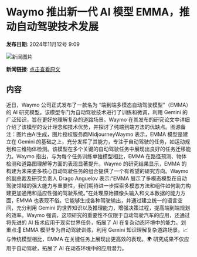 # Waymo 推出新一代 AI 模型 EMMA，推动自动驾驶技术发展

**发布日期**: 2024年11月12号 9:09

![新闻图片](https://pic.chinaz.com/picmap/202312121344489761_9.jpg)

**新闻链接**: [点击查看原文](https://www.aibase.com/zh/news/13144)

## 内容

近日，Waymo 公司正式发布了一款名为 “端到端多模态自动驾驶模型”（EMMA）的 AI 研究模型。该模型专门为自动驾驶技术进行了训练和微调，利用 Gemini 的广泛知识，旨在更好地理解复杂的道路场景。Waymo 在其发布的研究论文中详细介绍了该模型的设计理念和技术优势，并探讨了纯端到端方法的优缺点。图源备注：图片由AI生成，图片授权服务商MidjourneyWaymo 表示，EMMA 模型是建立在 Gemini 的基础之上，充分发挥了其能力，专注于自动驾驶的任务，如运动规划和三维物体检测。该模型在多个关键的自动驾驶任务中展现出良好的任务迁移能力。Waymo 指出，与为每个任务训练单独模型相比，EMMA 在路径预测、物体检测和道路图理解等方面的表现显著提升。Waymo 的研究结果显示，EMMA 的构建为未来更多核心自动驾驶任务的组合提供了一个有希望的研究方向。Waymo 的副总裁及研究负责人 Drago Anguelov 表示:“EMMA 展示了多模态模型在自动驾驶领域的强大能力与重要性，我们期待进一步探索多模态方法和组件如何助力构建更加通用和适应性强的驾驶系统。”在处理原始摄像头输入和文本数据的能力方面，EMMA 也表现不俗。它能够生成各种驾驶输出，并通过建立统一的语言空间，充分利用 Gemini 的世界知识以及推理能力，增强决策过程，提高端到端规划的效率。Waymo 强调，这项研究的重要性不仅限于自动驾驶汽车的应用，还通过将先进的 AI 技术应用于现实世界任务，拓展了 AI 在复杂动态环境中的能力。划重点:🚗 EMMA 模型专为自动驾驶训练，利用 Gemini 知识理解复杂道路场景。📈 与传统模型相比，EMMA 在关键任务上展现出更高效的表现。🌍 研究成果不仅应用于自动驾驶，拓展了 AI 在动态环境中的应用潜力。
